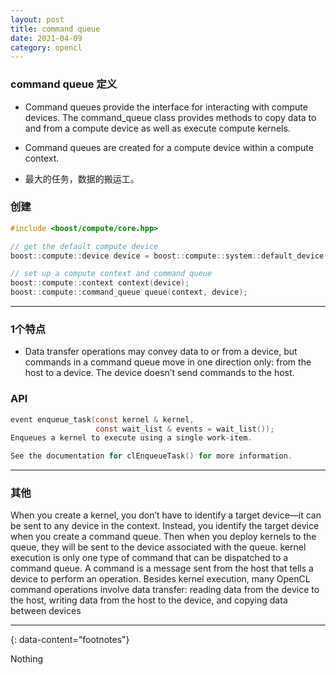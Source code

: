 ```yaml
---
layout: post
title: command queue
date: 2021-04-09
category: opencl
---
```


### command queue 定义
* Command queues provide the interface for interacting with compute devices. The command_queue class provides methods to copy data to and from a compute device as well as execute compute kernels.  

* Command queues are created for a compute device within a compute context.  
* 最大的任务，数据的搬运工。  

### 创建

```c
#include <boost/compute/core.hpp>

// get the default compute device
boost::compute::device device = boost::compute::system::default_device();

// set up a compute context and command queue
boost::compute::context context(device);
boost::compute::command_queue queue(context, device);
```

***

### 1个特点
* Data transfer operations may convey data to or from a device, but commands in a
command queue move in one direction only: from the host to a device. The device
doesn’t send commands to the host.  

### API

```c
event enqueue_task(const kernel & kernel, 
                   const wait_list & events = wait_list());
Enqueues a kernel to execute using a single work-item.

See the documentation for clEnqueueTask() for more information.
```

***

### 其他
When you create a kernel, you don’t have to identify a target device—it can be sent to
any device in the context. Instead, you identify the target device when you create a
command queue. Then when you deploy kernels to the queue, they will be sent to the
device associated with the queue.
kernel execution is only one type of
command that can be dispatched to a command queue. A command is a message sent
from the host that tells a device to perform an operation. Besides kernel execution,
many OpenCL command operations involve data transfer: reading data from the
device to the host, writing data from the host to the device, and copying data between
devices  


---
{: data-content="footnotes"}

Nothing